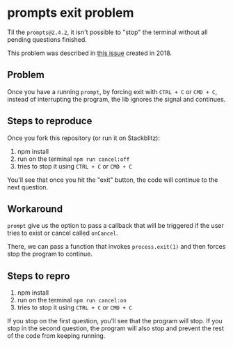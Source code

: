 # prompts exit problem

Til the `prompts@2.4.2`, it isn't possible to "stop" the terminal without all pending questions finished.

This problem was described in [this issue](https://github.com/terkelg/prompts/issues/87) created in 2018.

## Problem

Once you have a running `prompt`, by forcing exit with `CTRL + C` or `CMD + C`, instead of interrupting the program, the lib ignores the signal and continues.

## Steps to reproduce

Once you fork this repository (or run it on Stackblitz):

1. npm install
2. run on the terminal `npm run cancel:off`
3. tries to stop it using `CTRL + C` or `CMD + C`

You'll see that once you hit the "exit" button, the code will continue to the next question.

## Workaround

`prompt` give us the option to pass a callback that will be triggered if the user tries to exist or cancel called `onCancel`.

There, we can pass a function that invokes `process.exit(1)` and then forces stop the program to continue.

## Steps to repro

1. npm install
2. run on the terminal `npm run cancel:on`
3. tries to stop it using `CTRL + C` or `CMD + C`

If you stop on the first question, you'll see that the program will stop. If you stop in the second question, the program will also stop and prevent the rest of the code from keeping running.
